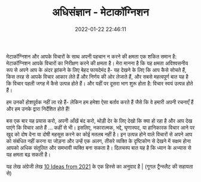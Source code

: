 ﻿---
layout: post
title:  "अधिसंज्ञान - मेटाकॉग्निशन"
date:   2022-01-22 22:46:11
categories: general
---
मेटाकॉग्निशन और आपके विचारों के साथ अपनी पहचान न करने की क्षमता एक शकित समान है: मेटाकॉग्निशन आपके विचारों का निरीक्षण करने की क्षमता है। मेरा मानना है कि यह क्षमता अविश्वसनीय रूप से अपने आप के अंदर  झांकने के लिए बेहद फायदेमंद है- यह देखने के लिए कि आप कैसे सोचते हैं, किस तरह से आपके विचार आकार लेते हैं और निर्णय की ओर लेजाते हैं, और सबसे महत्वपूर्ण बात यह है कि विचार पहली जगह में कैसे उत्पन्न होते हैं। और यहीं पर दूसरा भाग शुरू होता है: विचार स्वयं उत्पन्न होते हैं।

 हम उनकों होशपूर्वक नहीं ला  रहे हैं- लेकिन हम हमेशा ऐसा बर्ताव करते हैं जैसे कि वे हमारी अपनी रचनाएँ हैं और हम उनके द्वारा निर्देशित होते हैं! 

बस एक बार यह प्रयास करो, अपनी आँखें बंद करो, थोड़ी देर के लिए देखो कि क्या हो रहा है और आप देख पाएंगे कि विचार आते हैं ... कहीं से भी। इसलिए, नकारात्मक, भद्दे, घृणास्पद, या हानिकारक विचार आने पर खुद को दोष देना या दोषी महसूस करने का कोई मतलब नहीं है। इन उत्पन्न होने वाले विचारों से अपने आप को संबंधित नहीं करना या जोड़ना और उन्हें एक अलग, तीसरे व्यक्ति के दृष्टिकोण से देखने में सक्षम होना आपको अधिक संतुलित और समभावी व्यक्ति बना सकता है। दिलचस्प बात यह है कि ध्यान के अभ्यास से यह क्षमता बढ़ सकती है। 


यह लेख अंग्रेजी लेख [10 Ideas from 2021](https://sahilist.substack.com/p/10-ideas-from-2021) के एक हिस्से का अनुवाद है | (गूगल ट्रैन्स्लैट की सहायता से)

